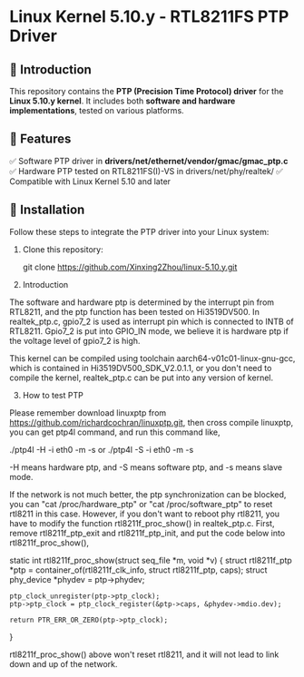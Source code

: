 # Linux Kernel 5.10.y - RTL8211FS PTP Driver

## 🔹 Introduction
This repository contains the **PTP (Precision Time Protocol) driver** for 
the **Linux 5.10.y kernel**. It includes both **software and hardware implementations**, 
tested on various platforms.

## 🔹 Features
✅ Software PTP driver in **drivers/net/ethernet/vendor/gmac/gmac_ptp.c**  
✅ Hardware PTP tested on RTL8211FS(I)-VS in drivers/net/phy/realtek/ 
✅ Compatible with Linux Kernel 5.10 and later  

## 🔹 Installation
Follow these steps to integrate the PTP driver into your Linux system:

1. Clone this repository:

   git clone https://github.com/Xinxing2Zhou/linux-5.10.y.git

2. Introduction

The software and hardware ptp is determined by the interrupt pin 
from RTL8211, and the ptp function has been tested on Hi3519DV500.
In realtek_ptp.c, gpio7_2 is used as interrupt pin which is connected 
to INTB of RTL8211. Gpio7_2 is put into GPIO_IN mode, we believe 
it is hardware ptp if the voltage level of gpio7_2 is high.

This kernel can be compiled using toolchain aarch64-v01c01-linux-gnu-gcc,
which is contained in Hi3519DV500_SDK_V2.0.1.1, or you don't need to 
compile the kernel, realtek_ptp.c can be put into any version of kernel.

3. How to test PTP

Please remember download linuxptp from https://github.com/richardcochran/linuxptp.git,
then cross compile linuxptp, you can get ptp4l command, and run this command like,

./ptp4l -H -i eth0 -m -s
or
./ptp4l -S -i eth0 -m -s

-H means hardware ptp, and -S means software ptp, and -s means slave mode.

If the network is not much better, the ptp synchronization can be blocked,
you can "cat /proc/hardware_ptp" or "cat /proc/software_ptp" to reset rtl8211
in this case. However, if you don't want to reboot phy rtl8211, you have to
modify the function rtl8211f_proc_show() in realtek_ptp.c. First, remove 
rtl8211f_ptp_exit and rtl8211f_ptp_init, and put the code below into rtl8211f_proc_show(),


static int rtl8211f_proc_show(struct seq_file *m, void *v)
{
	struct rtl8211f_ptp *ptp = container_of(rtl8211f_clk_info, struct rtl8211f_ptp, caps);
        struct phy_device *phydev = ptp->phydev;

	ptp_clock_unregister(ptp->ptp_clock);
	ptp->ptp_clock = ptp_clock_register(&ptp->caps, &phydev->mdio.dev);

	return PTR_ERR_OR_ZERO(ptp->ptp_clock);
}

rtl8211f_proc_show() above won't reset rtl8211, and it will not lead to link down and up
of the network.

